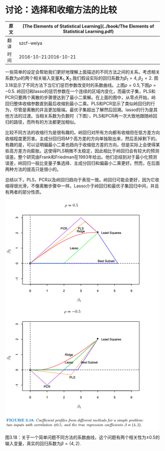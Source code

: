 # 讨论：选择和收缩方法的比较

| 原文   | [The Elements of Statistical Learning](../book/The Elements of Statistical Learning.pdf) |
| ---- | ---------------------------------------- |
| 翻译   | szcf-weiya                               |
| 时间   | 2016-10-21:2016-10-21                    |

一些简单的设定会帮助我们更好地理解上面描述的不同方法之间的关系。考虑相关系数为$\rho$的两个相关输入变量$\mathbf X_1,\mathbf X_2$.我们假设实际的回归系数为$\beta_1=4,\beta_2=2$. 图3.18显示了不同方法下当它们惩罚参数改变时的系数曲线。上图$\rho=0.5$,下图$\rho=-0.5$. 岭回归和lasso的惩罚参数在一个连续的区域内变化，而最优子集，PLS和PCR只要两个离散的步骤便达到了最小二乘解。在上面的图中，从零点开始，岭回归整体收缩参数直到最后收缩到最小二乘。PLS和PCR显示了类似岭回归的行为，尽管是离散的并且更加极端。最优子集超出了解然后回溯。lasso的行为是其他方法的过渡。当相关系数为负数时（下图），PLS和PCR再一次大致地跟随岭回归的路径，而所有的方法都更加相似。

比较不同方法的收缩行为是很有趣的。岭回归对所有方向都有收缩但在低方差方向收缩程度更厉害。主成分回归将$M$个高方差的方向单独取出来，然后丢掉剩下的。有趣的是，可以证明偏最小二乘也趋向于收缩低方差的方向，但是实际上会使得某些高方差方向膨胀。这使得PLS稍微不太稳定，因此相比于岭回归会有较大的预测误差。整个研究由Frank和Friedman在1993年给出。他们总结到对于最小化预测误差，岭回归一般比变量子集选择、主成分回归和偏最小二乘更好。然而，在后面两种方法的提高只是很小的。

总结以下，PLS，PCR以及岭回归趋向于表现一致。岭回归可能会更好，因为它收缩得很光滑，不像离散步骤中一样。Lasso介于岭回归和最优子集回归中间，并且有两者的部分性质。

![](../img/03/fig3.18.png)

图3.18：关于一个简单问题不同方法的系数曲线，这个问题有两个相关性为$\pm 0.5$的输入变量，真实的回归系数为$\beta=(4,2)$.